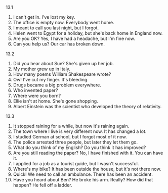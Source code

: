 13.1
  1. I can't get in. I've lost my key.
  2. The office is empty now. Everybody went home.
  3. I meant to call you last night, but I forgot.
  4. Helen went to Egypt for a holiday, but she's back home in England now.
  5. Are you OK? Yes, I have had a headache, but I'm fine now.
  6. Can you help us? Our car has broken down.

13.2
  1. Did you hear about Sue? She's given up her job.
  2. My mother grew up in Italy.
  3. How many poems William Shakespeare wrote?
  4. Ow! I've cut my finger. It's bleeding.
  5. Drugs became a big problem everywhere.
  6. Who invented paper?
  7. Where were you born?
  8. Ellie isn't at home. She's gone shopping.
  9. Albert Einstein was the scientist who developed the theory of relativity.

13.3
  1. It stopped raining for a while, but now it's raining again.
  2. The town where I live is very different now. It has changed a lot.
  3. I studied German at school, but I forgot most of it now.
  4. The police arrested three people, but later they let them go.
  5. What do you think of my English? Do you think it has improved?
  6. Are you still reading the paper? No, I have finished with it. You can have it.
  7. I applied for a job as a tourist guide, but I wasn't successful.
  8. Where's my bike? It has been outside the house, but it's not there now.
  9. Quick! We need to call an ambulance. There has been an accident.
  10. Have you heard about Ben? He broke his arm.
      Really? How did that happen?
      He fell off a ladder.